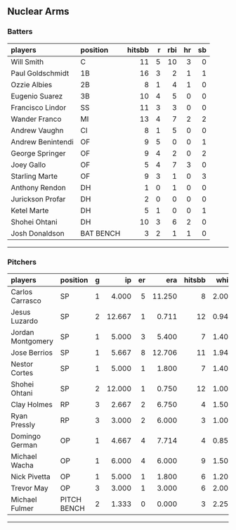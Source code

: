 ## Nuclear Arms

### Batters

 
|players           |position  | hitsbb|  r| rbi| hr| sb| 
|:-----------------|:---------|------:|--:|---:|--:|--:| 
|Will Smith        |C         |     11|  5|  10|  3|  0| 
|Paul Goldschmidt  |1B        |     16|  3|   2|  1|  1| 
|Ozzie Albies      |2B        |      8|  1|   4|  1|  0| 
|Eugenio Suarez    |3B        |     10|  4|   5|  0|  0| 
|Francisco Lindor  |SS        |     11|  3|   3|  0|  0| 
|Wander Franco     |MI        |     13|  4|   7|  2|  2| 
|Andrew Vaughn     |CI        |      8|  1|   5|  0|  0| 
|Andrew Benintendi |OF        |      9|  5|   0|  0|  1| 
|George Springer   |OF        |      9|  4|   2|  0|  2| 
|Joey Gallo        |OF        |      5|  4|   7|  3|  0| 
|Starling Marte    |OF        |      9|  3|   1|  0|  3| 
|Anthony Rendon    |DH        |      1|  0|   1|  0|  0| 
|Jurickson Profar  |DH        |      2|  0|   0|  0|  0| 
|Ketel Marte       |DH        |      5|  1|   0|  0|  1| 
|Shohei Ohtani     |DH        |     10|  3|   6|  2|  0| 
|Josh Donaldson    |BAT BENCH |      3|  2|   1|  1|  0| 


* * *

### Pitchers

 
|players           |position    |  g|     ip| er|    era| hitsbb|  whip| so|  w| sv| 
|:-----------------|:-----------|--:|------:|--:|------:|------:|-----:|--:|--:|--:| 
|Carlos Carrasco   |SP          |  1|  4.000|  5| 11.250|      8| 2.000|  4|  0|  0| 
|Jesus Luzardo     |SP          |  2| 12.667|  1|  0.711|     12| 0.947| 15|  1|  0| 
|Jordan Montgomery |SP          |  1|  5.000|  3|  5.400|      7| 1.400|  3|  1|  0| 
|Jose Berrios      |SP          |  1|  5.667|  8| 12.706|     11| 1.941|  7|  0|  0| 
|Nestor Cortes     |SP          |  1|  5.000|  1|  1.800|      7| 1.400|  3|  1|  0| 
|Shohei Ohtani     |SP          |  2| 12.000|  1|  0.750|     12| 1.000| 18|  1|  0| 
|Clay Holmes       |RP          |  3|  2.667|  2|  6.750|      4| 1.500|  5|  0|  1| 
|Ryan Pressly      |RP          |  3|  3.000|  2|  6.000|      3| 1.000|  2|  0|  0| 
|Domingo German    |OP          |  1|  4.667|  4|  7.714|      4| 0.857|  8|  0|  0| 
|Michael Wacha     |OP          |  1|  6.000|  4|  6.000|      9| 1.500|  2|  1|  0| 
|Nick Pivetta      |OP          |  1|  5.000|  1|  1.800|      6| 1.200|  6|  0|  0| 
|Trevor May        |OP          |  3|  3.000|  1|  3.000|      6| 2.000|  3|  2|  0| 
|Michael Fulmer    |PITCH BENCH |  2|  1.333|  0|  0.000|      3| 2.250|  3|  0|  0| 


* * *


